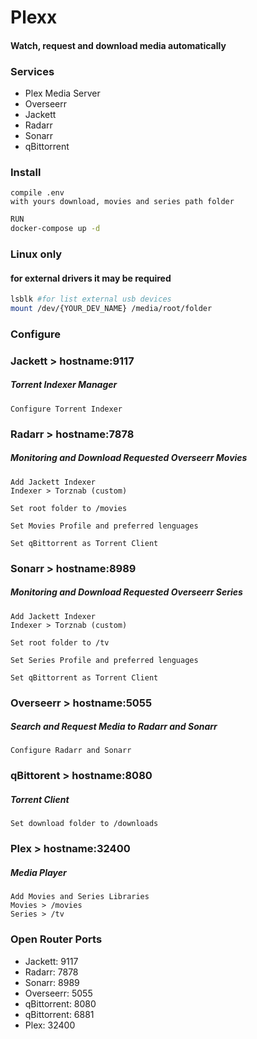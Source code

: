 # Plexx
#### Watch, request and download media automatically
### Services

- Plex Media Server
- Overseerr
- Jackett
- Radarr
- Sonarr
- qBittorrent

### Install
```
compile .env
with yours download, movies and series path folder
```
```bash
RUN
docker-compose up -d
```

### Linux only
#### for external drivers it may be required
```bash
lsblk #for list external usb devices
mount /dev/{YOUR_DEV_NAME} /media/root/folder 
```

### Configure
### Jackett > hostname:9117
##### Torrent Indexer Manager
```
Configure Torrent Indexer
```
### Radarr > hostname:7878
##### Monitoring and Download Requested Overseerr Movies
```
Add Jackett Indexer
Indexer > Torznab (custom)
```
```
Set root folder to /movies
```
```
Set Movies Profile and preferred lenguages 
```
```
Set qBittorrent as Torrent Client
```
### Sonarr > hostname:8989
##### Monitoring and Download Requested Overseerr Series 
```
Add Jackett Indexer
Indexer > Torznab (custom)
```
```
Set root folder to /tv
```
```
Set Series Profile and preferred lenguages 
```
```
Set qBittorrent as Torrent Client
```
### Overseerr > hostname:5055
##### Search and Request Media to Radarr and Sonarr
```
Configure Radarr and Sonarr 
```
### qBittorent > hostname:8080
##### Torrent Client
```
Set download folder to /downloads
```
### Plex > hostname:32400
##### Media Player
```
Add Movies and Series Libraries
Movies > /movies
Series > /tv
```
### Open Router Ports
- Jackett: 9117
- Radarr: 7878
- Sonarr: 8989
- Overseerr: 5055
- qBittorrent: 8080
- qBittorrent: 6881
- Plex: 32400